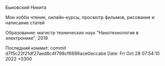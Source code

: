 Быковский Никита

Мои хобби чтение, онлайн-курсы, просмотр фильмов, рисование и написание статей

Образование: магистр технических наук "Нанотехнология в электронике", 2019

Последний коммит:
commit d7f5c22f21df27aed8c4f798cf6686ace0eccabe 
Date:   Fri Oct 28 07:54:10 2022 +0300